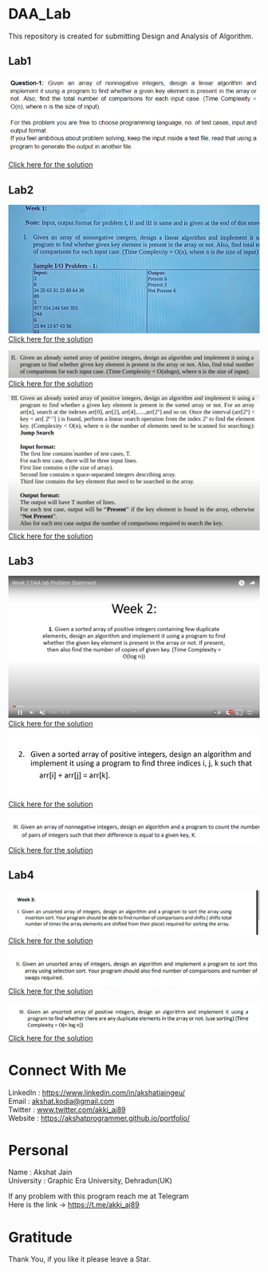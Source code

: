 # DAA_Lab
This repository is created for submitting Design and Analysis of Algorithm.

## Lab1
![image](https://github.com/akshatprogrammer/DAA_Lab/blob/main/images/lab1.png)</br>

[Click here for the solution](https://github.com/akshatprogrammer/DAA_Lab/tree/main/Week0)</br>

## Lab2
![image](https://github.com/akshatprogrammer/DAA_Lab/blob/main/images/lab2_Q1.png)</br>
[Click here for the solution](https://github.com/akshatprogrammer/DAA_Lab/blob/main/Week1/Linear/linear.cpp)</br>

![image](https://github.com/akshatprogrammer/DAA_Lab/blob/main/images/lab2_Q2.png)</br>
[Click here for the solution](https://github.com/akshatprogrammer/DAA_Lab/blob/main/Week1/Binary/binary.cpp)</br>

![image](https://github.com/akshatprogrammer/DAA_Lab/blob/main/images/lab2_Q3.png)</br>
[Click here for the solution](https://github.com/akshatprogrammer/DAA_Lab/blob/main/Week1/Jump/jump.cpp)</br>

## Lab3
![image](https://github.com/akshatprogrammer/DAA_Lab/blob/main/images/Lab3_Q1.png)</br>
[Click here for the solution](https://github.com/akshatprogrammer/DAA_Lab/blob/main/Week2/Que1/Que1.cpp)</br>

![image](https://github.com/akshatprogrammer/DAA_Lab/blob/main/images/Lab3_Q2.png)</br>
[Click here for the solution](https://github.com/akshatprogrammer/DAA_Lab/blob/main/Week2/Que2/Que2.cpp)</br>

![image](https://github.com/akshatprogrammer/DAA_Lab/blob/main/images/Lab3_Q3.png)</br>
[Click here for the solution](https://github.com/akshatprogrammer/DAA_Lab/blob/main/Week2/Que3/Que3.cpp)</br>

## Lab4
![image](https://github.com/akshatprogrammer/DAA_Lab/blob/main/images/Lab4_Q1.png)</br>
[Click here for the solution](https://github.com/akshatprogrammer/DAA_Lab/blob/main/Week3/Que1/Insertion.cpp)</br>

![image](https://github.com/akshatprogrammer/DAA_Lab/blob/main/images/Lab4_Q2.png)</br>
[Click here for the solution](https://github.com/akshatprogrammer/DAA_Lab/blob/main/Week3/Que2/Selection.cpp)</br>

![image](https://github.com/akshatprogrammer/DAA_Lab/blob/main/images/Lab4_Q3.png)</br>
[Click here for the solution](https://github.com/akshatprogrammer/DAA_Lab/blob/main/Week3/Que3/Quick.cpp)</br>



# Connect With Me
LinkedIn : https://www.linkedin.com/in/akshatjaingeu/<br/>
Email : akshat.kodia@gmail.com<br/>
Twitter : www.twitter.com/akki_aj89<br/>
Website : https://akshatprogrammer.github.io/portfolio/</br>

# Personal
Name : Akshat Jain<br/>
University : Graphic Era University, Dehradun(UK)

If any problem with this program reach me at Telegram<br/>
Here is the link -> https://t.me/akki_aj89

# Gratitude
Thank You, if you like it please leave a Star.
